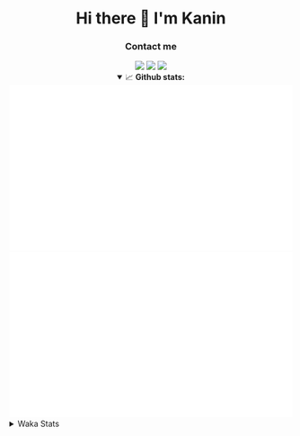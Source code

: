 <div align="center">
 <h1>Hi there 👋 I'm Kanin</h1>
 <h3>Contact me</h3>
 <a href="mailto:im@kanin.dev"><img src="https://img.shields.io/badge/gmail-%23D14836.svg?&style=for-the-badge&logo=gmail&logoColor=white"/></a>
 <a href="https://twitter.com/KaninDev"><img src="https://img.shields.io/badge/twitter-%231DA1F2.svg?&style=for-the-badge&logo=twitter&logoColor=white"/></a>
 <a href="https://www.linkedin.com/in/KaninDev"><img src="https://img.shields.io/badge/linkedin-%230077B5.svg?&style=for-the-badge&logo=linkedin&logoColor=white"/></a>
<details open>
  <summary>📈 <b>Github stats:</b></summary>
  <img src="https://github.com/Kanin/Kanin/blob/master/scripts/GitHubStats/generated/overview.svg"/>
  <img src="https://github.com/Kanin/Kanin/blob/master/scripts/GitHubStats/generated/languages.svg"/>
</details>
</div>

<details>
 <summary>Waka Stats</summary>

<!--START_SECTION:waka-->
![Code Time](http://img.shields.io/badge/Code%20Time-2%2C017%20hrs%2021%20mins-blue)

![Profile Views](http://img.shields.io/badge/Profile%20Views-16-blue)

![Lines of code](https://img.shields.io/badge/From%20Hello%20World%20I%27ve%20Written-823.2%20thousand%20lines%20of%20code-blue)

**🐱 My GitHub Data** 

> 📦 101.0 kB Used in GitHub's Storage 
 > 
> 🏆 289 Contributions in the Year 2023
 > 
> 🚫 Not Opted to Hire
 > 
> 📜 20 Public Repositories 
 > 
> 🔑 10 Private Repositories 
 > 
**I'm an Early 🐤** 

```text
🌞 Morning                2093 commits        ██████░░░░░░░░░░░░░░░░░░░   25.48 % 
🌆 Daytime                2454 commits        ███████░░░░░░░░░░░░░░░░░░   29.87 % 
🌃 Evening                2456 commits        ███████░░░░░░░░░░░░░░░░░░   29.90 % 
🌙 Night                  1212 commits        ████░░░░░░░░░░░░░░░░░░░░░   14.75 % 
```
📅 **I'm Most Productive on Monday** 

```text
Monday                   1593 commits        █████░░░░░░░░░░░░░░░░░░░░   19.39 % 
Tuesday                  1080 commits        ███░░░░░░░░░░░░░░░░░░░░░░   13.15 % 
Wednesday                758 commits         ██░░░░░░░░░░░░░░░░░░░░░░░   09.23 % 
Thursday                 1221 commits        ████░░░░░░░░░░░░░░░░░░░░░   14.86 % 
Friday                   1284 commits        ████░░░░░░░░░░░░░░░░░░░░░   15.63 % 
Saturday                 791 commits         ██░░░░░░░░░░░░░░░░░░░░░░░   09.63 % 
Sunday                   1488 commits        █████░░░░░░░░░░░░░░░░░░░░   18.11 % 
```


📊 **This Week I Spent My Time On** 

```text
🕑︎ Time Zone: America/New_York

💬 Programming Languages: 
Python                   30 hrs 5 mins       ███████████████████████░░   93.41 % 
GitIgnore file           58 mins             █░░░░░░░░░░░░░░░░░░░░░░░░   03.01 % 
YAML                     32 mins             ░░░░░░░░░░░░░░░░░░░░░░░░░   01.69 % 
requirements.txt         9 mins              ░░░░░░░░░░░░░░░░░░░░░░░░░   00.48 % 
.env file                8 mins              ░░░░░░░░░░░░░░░░░░░░░░░░░   00.46 % 

🔥 Editors: 
PyCharm                  32 hrs 13 mins      █████████████████████████   100.00 % 

🐱‍💻 Projects: 
BB-CommunityBot          28 hrs 51 mins      ██████████████████████░░░   89.59 % 
OhioBot                  2 hrs 4 mins        ██░░░░░░░░░░░░░░░░░░░░░░░   06.44 % 
Bot                      1 hr 7 mins         █░░░░░░░░░░░░░░░░░░░░░░░░   03.51 % 
Unknown Project          5 mins              ░░░░░░░░░░░░░░░░░░░░░░░░░   00.27 % 
Naila.py                 2 mins              ░░░░░░░░░░░░░░░░░░░░░░░░░   00.15 % 

💻 Operating System: 
Windows                  32 hrs 13 mins      █████████████████████████   100.00 % 
```

**I Mostly Code in Python** 

```text
Python                   26 repos            ██████████████░░░░░░░░░░░   57.78 % 
Java                     7 repos             ████░░░░░░░░░░░░░░░░░░░░░   15.56 % 
JavaScript               4 repos             ██░░░░░░░░░░░░░░░░░░░░░░░   08.89 % 
Kotlin                   2 repos             █░░░░░░░░░░░░░░░░░░░░░░░░   04.44 % 
HTML                     2 repos             █░░░░░░░░░░░░░░░░░░░░░░░░   04.44 % 
```



**Timeline**

![Lines of Code chart](https://raw.githubusercontent.com/Kanin/Kanin/master/assets/bar_graph.png)


 Last Updated on 05/07/2023 13:11:28 UTC
<!--END_SECTION:waka-->
</details>
